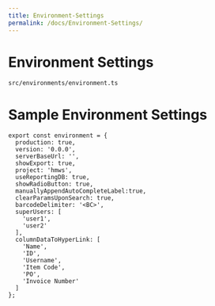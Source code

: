 ```yaml
---
title: Environment-Settings
permalink: /docs/Environment-Settings/
---
```


# Environment Settings
`src/environments/environment.ts`

# Sample Environment Settings
```
export const environment = {
  production: true,
  version: '0.0.0',
  serverBaseUrl: '',
  showExport: true,
  project: 'hmws',
  useReportingDB: true,
  showRadioButton: true,
  manuallyAppendAutoCompleteLabel:true,
  clearParamsUponSearch: true,
  barcodeDelimiter: '<BC>',
  superUsers: [
    'user1',
    'user2'
  ],
  columnDataToHyperLink: [
    'Name',
    'ID',
    'Username',
    'Item Code',
    'PO',
    'Invoice Number'
  ]
};
```
